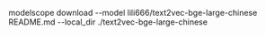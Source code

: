 
modelscope download --model lili666/text2vec-bge-large-chinese README.md --local_dir ./text2vec-bge-large-chinese